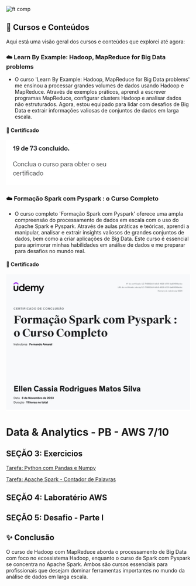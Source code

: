 ![ft comp](https://s3.sa-east-1.amazonaws.com/remotar-assets-prod/company-profile-covers/cl7god9gt00lx04wg4p2a93zt.jpg)

## 📕 Cursos e Conteúdos
Aqui está uma visão geral dos cursos e conteúdos que explorei até agora:

### ☁️ Learn By Example: Hadoop, MapReduce for Big Data problems

- O curso 'Learn By Example: Hadoop, MapReduce for Big Data problems' me ensinou a processar grandes volumes de dados usando Hadoop e MapReduce. Através de exemplos práticos, aprendi a escrever programas MapReduce, configurar clusters Hadoop e analisar dados não estruturados. Agora, estou equipado para lidar com desafios de Big Data e extrair informações valiosas de conjuntos de dados em larga escala.

#### 🎉 Certificado 

![Alt text](image.png)

### ☁️ Formação Spark com Pyspark : o Curso Completo


- O curso completo 'Formação Spark com Pyspark' oferece uma ampla compreensão do processamento de dados em escala com o uso do Apache Spark e Pyspark. Através de aulas práticas e teóricas, aprendi a manipular, analisar e extrair insights valiosos de grandes conjuntos de dados, bem como a criar aplicações de Big Data. Este curso é essencial para aprimorar minhas habilidades em análise de dados e me preparar para desafios no mundo real.

#### 🎉 Certificado

![Alt text](image-1.png)


# Data & Analytics - PB - AWS 7/10

## SEÇÃO 3: Exercicios

[Tarefa: Python com Pandas e Numpy](Tarefa1)

[Tarefa: Apache Spark - Contador de Palavras](secao3/Tarefa2)


## SEÇÃO 4: Laboratério AWS



## SEÇÃO 5: Desafio - Parte I



## ✨ Conclusão
O curso de Hadoop com MapReduce aborda o processamento de Big Data com foco no ecossistema Hadoop, enquanto o curso de Spark com Pyspark se concentra no Apache Spark. Ambos são cursos essenciais para profissionais que desejam dominar ferramentas importantes no mundo da análise de dados em larga escala. 
